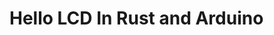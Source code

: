 # Hello LCD In Rust and Arduino

[](https://docs.arduino.cc/static/7d7b6e99f40c7e55f2e9c6175c6db5b5/260cd/LCD_Base_bb_Fritz.png)
[](https://docs.arduino.cc/static/87dafeba444f77d41fe0061e5a34bfde/4ff83/LCD_Base_bb_Schem.png)
